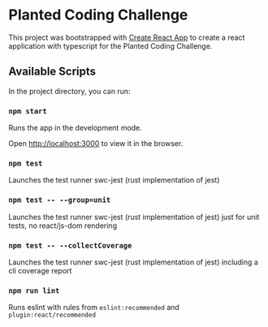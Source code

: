 # Planted Coding Challenge

This project was bootstrapped with [Create React App](https://github.com/facebook/create-react-app) to create a react application with typescript for the Planted Coding Challenge.

## Available Scripts

In the project directory, you can run:

### `npm start`

Runs the app in the development mode.

Open [http://localhost:3000](http://localhost:3000) to view it in the browser.

### `npm test`

Launches the test runner swc-jest (rust implementation of jest)

### `npm test -- --group=unit`

Launches the test runner swc-jest (rust implementation of jest) just for unit tests, no react/js-dom rendering

### `npm test -- --collectCoverage`

Launches the test runner swc-jest (rust implementation of jest) including a cli coverage report

### `npm run lint`

Runs eslint with rules from `eslint:recommended` and `plugin:react/recommended`
